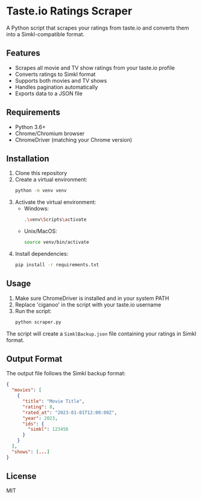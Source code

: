 # Taste.io Ratings Scraper

A Python script that scrapes your ratings from taste.io and converts them into a Simkl-compatible format.

## Features

- Scrapes all movie and TV show ratings from your taste.io profile
- Converts ratings to Simkl format
- Supports both movies and TV shows
- Handles pagination automatically
- Exports data to a JSON file

## Requirements

- Python 3.6+
- Chrome/Chromium browser
- ChromeDriver (matching your Chrome version)

## Installation

1. Clone this repository
2. Create a virtual environment:
   ```bash
   python -m venv venv
   ```
3. Activate the virtual environment:
   - Windows:
     ```bash
     .\venv\Scripts\activate
     ```
   - Unix/MacOS:
     ```bash
     source venv/bin/activate
     ```
4. Install dependencies:
   ```bash
   pip install -r requirements.txt
   ```

## Usage

1. Make sure ChromeDriver is installed and in your system PATH
2. Replace 'ciganoo' in the script with your taste.io username
3. Run the script:
   ```bash
   python scraper.py
   ```

The script will create a `SimklBackup.json` file containing your ratings in Simkl format.

## Output Format

The output file follows the Simkl backup format:

```json
{
  "movies": [
    {
      "title": "Movie Title",
      "rating": 8,
      "rated_at": "2023-01-01T12:00:00Z",
      "year": 2023,
      "ids": {
        "simkl": 123456
      }
    }
  ],
  "shows": [...]
}
```

## License

MIT